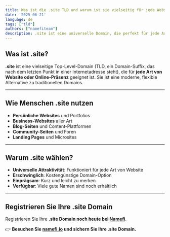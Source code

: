 ```yaml
---
title: Was ist die .site TLD und warum ist sie vielseitig für jede Website?
date: '2025-06-21'
language: de
tags: ["tld"]
authors: ["namefiteam"]
description: .site ist eine universelle Domain, die perfekt für jede Art von Website geeignet ist. Flexibel, erschwinglich und weltweit anerkannt.
---
```



## **Was ist .site?**

**.site** ist eine vielseitige Top-Level-Domain (TLD, ein Domain-Suffix, das nach dem letzten Punkt in einer Internetadresse steht), die für **jede Art von Website oder Online-Präsenz** geeignet ist. Sie ist eine moderne, flexible Alternative zu traditionellen Domains.

---

## **Wie Menschen .site nutzen**

*   **Persönliche Websites** und Portfolios
*   **Business-Websites** aller Art
*   **Blog-Seiten** und Content-Plattformen
*   **Community-Seiten** und Foren
*   **Landing Pages** und Microsites

---

## **Warum .site wählen?**

*   **Universelle Attraktivität**: Funktioniert für jede Art von Website
*   **Erschwinglich**: Kostengünstige Domain-Option
*   **Einprägsam**: Kurz und leicht zu merken
*   **Verfügbar**: Viele gute Namen sind noch erhältlich

---

## **Registrieren Sie Ihre .site Domain**

Registrieren Sie Ihre **.site Domain noch heute bei [Namefi](https://namefi.io)**.

👉 **Besuchen Sie [namefi.io](https://namefi.io) und sichern Sie Ihre .site Domain.**